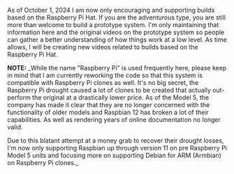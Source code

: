 As of October 1, 2024 I am now only encouraging and supporting builds based on the Raspberry Pi Hat. If you are the adventurous type, you are still more than welcome to build a prototype system. I'm only maintaining that information here and the original videos on the prototype system so people can gather a better understanding of how things work at a low level. As time allows, I will be creating new videos related to builds based on the Raspberry Pi Hat.

**NOTE:** _While the name "Raspberry Pi" is used frequently here, please keep in mind that I am currently reworking the code so that this system is compatible with Raspberry Pi clones as well. It's no big secret, the Raspberry Pi drought caused a lot of clones to be created that actually out-perform the original at a drastically lower price. As of the Model 5, the company has made it clear that they are no longer concerned with the functionality of older models and Raspbian 12 has broken a lot of their capabilities. As well as rendering years of online documentation no longer valid.

Due to this blatant attempt at a money grab to recover their drought losses, I'm now only supporting Raspbian up through version 11 on pre Raspberry Pi Model 5 units and focusing more on supporting Debian for ARM (Armbian) on Raspberry Pi clones._
